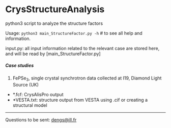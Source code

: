 # CrysStructureAnalysis


python3 script to analyze the structure factors


Usage:
`
python3 main_StructureFactor.py -h
`   # to see all help and information.

input.py: all input information related to the relevant case are stored here, and will be read by [main_StructureFactor.py]


##### Case studies
1. FePSe$_3$, single crystal synchrotron data collected at I19, Diamond Light Source (UK)
- *.fcf: CrysAlisPro output
- *VESTA.txt: structure output from VESTA using .cif or creating a structural model


--------
Questions to be sent: dengs@ill.fr